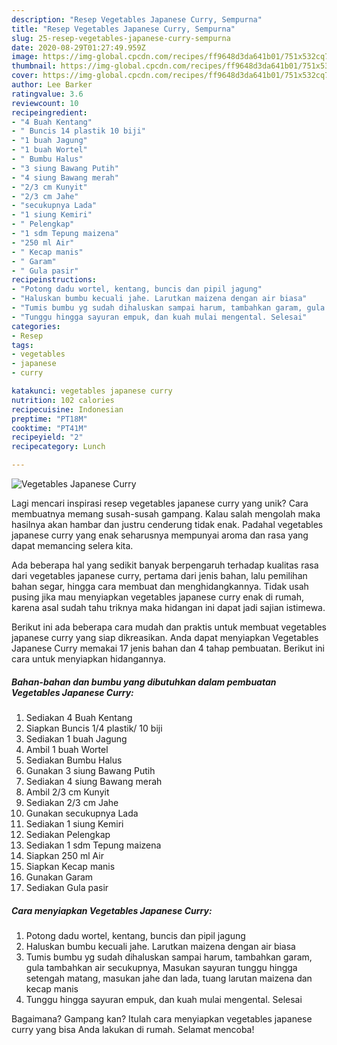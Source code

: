 ```yaml
---
description: "Resep Vegetables Japanese Curry, Sempurna"
title: "Resep Vegetables Japanese Curry, Sempurna"
slug: 25-resep-vegetables-japanese-curry-sempurna
date: 2020-08-29T01:27:49.959Z
image: https://img-global.cpcdn.com/recipes/ff9648d3da641b01/751x532cq70/vegetables-japanese-curry-foto-resep-utama.jpg
thumbnail: https://img-global.cpcdn.com/recipes/ff9648d3da641b01/751x532cq70/vegetables-japanese-curry-foto-resep-utama.jpg
cover: https://img-global.cpcdn.com/recipes/ff9648d3da641b01/751x532cq70/vegetables-japanese-curry-foto-resep-utama.jpg
author: Lee Barker
ratingvalue: 3.6
reviewcount: 10
recipeingredient:
- "4 Buah Kentang"
- " Buncis 14 plastik 10 biji"
- "1 buah Jagung"
- "1 buah Wortel"
- " Bumbu Halus"
- "3 siung Bawang Putih"
- "4 siung Bawang merah"
- "2/3 cm Kunyit"
- "2/3 cm Jahe"
- "secukupnya Lada"
- "1 siung Kemiri"
- " Pelengkap"
- "1 sdm Tepung maizena"
- "250 ml Air"
- " Kecap manis"
- " Garam"
- " Gula pasir"
recipeinstructions:
- "Potong dadu wortel, kentang, buncis dan pipil jagung"
- "Haluskan bumbu kecuali jahe. Larutkan maizena dengan air biasa"
- "Tumis bumbu yg sudah dihaluskan sampai harum, tambahkan garam, gula tambahkan air secukupnya, Masukan sayuran tunggu hingga setengah matang, masukan jahe dan lada, tuang larutan maizena dan kecap manis"
- "Tunggu hingga sayuran empuk, dan kuah mulai mengental. Selesai"
categories:
- Resep
tags:
- vegetables
- japanese
- curry

katakunci: vegetables japanese curry 
nutrition: 102 calories
recipecuisine: Indonesian
preptime: "PT18M"
cooktime: "PT41M"
recipeyield: "2"
recipecategory: Lunch

---
```



![Vegetables Japanese Curry](https://img-global.cpcdn.com/recipes/ff9648d3da641b01/751x532cq70/vegetables-japanese-curry-foto-resep-utama.jpg)

Lagi mencari inspirasi resep vegetables japanese curry yang unik? Cara membuatnya memang susah-susah gampang. Kalau salah mengolah maka hasilnya akan hambar dan justru cenderung tidak enak. Padahal vegetables japanese curry yang enak seharusnya mempunyai aroma dan rasa yang dapat memancing selera kita.

Ada beberapa hal yang sedikit banyak berpengaruh terhadap kualitas rasa dari vegetables japanese curry, pertama dari jenis bahan, lalu pemilihan bahan segar, hingga cara membuat dan menghidangkannya. Tidak usah pusing jika mau menyiapkan vegetables japanese curry enak di rumah, karena asal sudah tahu triknya maka hidangan ini dapat jadi sajian istimewa.




Berikut ini ada beberapa cara mudah dan praktis untuk membuat vegetables japanese curry yang siap dikreasikan. Anda dapat menyiapkan Vegetables Japanese Curry memakai 17 jenis bahan dan 4 tahap pembuatan. Berikut ini cara untuk menyiapkan hidangannya.

<!--inarticleads1-->

##### Bahan-bahan dan bumbu yang dibutuhkan dalam pembuatan Vegetables Japanese Curry:

1. Sediakan 4 Buah Kentang
1. Siapkan  Buncis 1/4 plastik/ 10 biji
1. Sediakan 1 buah Jagung
1. Ambil 1 buah Wortel
1. Sediakan  Bumbu Halus
1. Gunakan 3 siung Bawang Putih
1. Sediakan 4 siung Bawang merah
1. Ambil 2/3 cm Kunyit
1. Sediakan 2/3 cm Jahe
1. Gunakan secukupnya Lada
1. Sediakan 1 siung Kemiri
1. Sediakan  Pelengkap
1. Sediakan 1 sdm Tepung maizena
1. Siapkan 250 ml Air
1. Siapkan  Kecap manis
1. Gunakan  Garam
1. Sediakan  Gula pasir




<!--inarticleads2-->

##### Cara menyiapkan Vegetables Japanese Curry:

1. Potong dadu wortel, kentang, buncis dan pipil jagung
1. Haluskan bumbu kecuali jahe. Larutkan maizena dengan air biasa
1. Tumis bumbu yg sudah dihaluskan sampai harum, tambahkan garam, gula tambahkan air secukupnya, Masukan sayuran tunggu hingga setengah matang, masukan jahe dan lada, tuang larutan maizena dan kecap manis
1. Tunggu hingga sayuran empuk, dan kuah mulai mengental. Selesai




Bagaimana? Gampang kan? Itulah cara menyiapkan vegetables japanese curry yang bisa Anda lakukan di rumah. Selamat mencoba!
